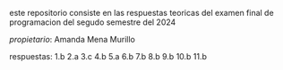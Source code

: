 este repositorio consiste en las respuestas teoricas del examen final de programacion del segudo semestre del 2024

_propietario_: Amanda Mena Murillo

respuestas:
1.b
2.a
3.c
4.b
5.a
6.b
7.b
8.b
9.b
10.b
11.b